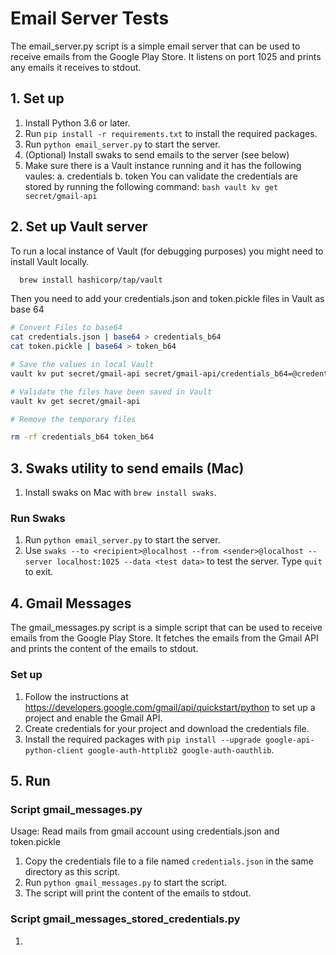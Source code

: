 # Email Server Tests

The email_server.py script is a simple email server that can be used to receive
emails from the Google Play Store. It listens on port 1025 and prints any emails
it receives to stdout.

## 1. Set up

1. Install Python 3.6 or later.
2. Run `pip install -r requirements.txt` to install the required packages.
3. Run `python email_server.py` to start the server.
4. (Optional) Install swaks to send emails to the server (see below)
5. Make sure there is a Vault instance running and it has the following vaules:
   a. credentials
   b. token
   You can validate the credentials are stored by running the following command:
   ```bash vault kv get secret/gmail-api```

## 2. Set up Vault server

To run a local instance of Vault (for debugging purposes) you might need to install Vault locally.

```bash
  brew install hashicorp/tap/vault
```

Then you need to add your credentials.json and token.pickle files in Vault as base 64

```bash
# Convert Files to base64
cat credentials.json | base64 > credentials_b64
cat token.pickle | base64 > token_b64

# Save the values in local Vault
vault kv put secret/gmail-api secret/gmail-api/credentials_b64=@credentials_b64 secret/gmail-api/token_b64=@token_b64

# Validate the files have been saved in Vault
vault kv get secret/gmail-api

# Remove the temporary files 

rm -rf credentials_b64 token_b64

```


## 3. Swaks utility to send emails (Mac)

1. Install swaks on Mac with `brew install swaks`.

### Run Swaks

1. Run `python email_server.py` to start the server.
2. Use `swaks --to <recipient>@localhost --from <sender>@localhost --server localhost:1025 --data <test data>` to test the server. Type `quit` to exit.


## 4. Gmail Messages

The gmail_messages.py script is a simple script that can be used to receive
emails from the Google Play Store. It fetches the emails from the Gmail API and
prints the content of the emails to stdout.

### Set up

1. Follow the instructions at
   https://developers.google.com/gmail/api/quickstart/python
   to set up a project and enable the Gmail API.
2. Create credentials for your project and download the credentials file.
3. Install the required packages with `pip install --upgrade google-api-python-client google-auth-httplib2 google-auth-oauthlib`.

## 5. Run

### Script gmail_messages.py

Usage: Read mails from gmail account using credentials.json and token.pickle

1. Copy the credentials file to a file named `credentials.json` in the same
   directory as this script.
2. Run `python gmail_messages.py` to start the script.
3. The script will print the content of the emails to stdout.

### Script gmail_messages_stored_credentials.py

1. 

